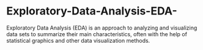 # Exploratory-Data-Analysis-EDA-
Exploratory Data Analysis (EDA) is an approach to analyzing and visualizing data sets to summarize their main characteristics, often with the help of statistical graphics and other data visualization methods. 

